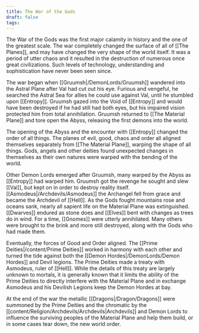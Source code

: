 ```yaml
---
title: The War of the Gods
draft: false
tags:
---
```

The War of the Gods was the first major calamity in history and the one of the greatest scale. The war completely changed the surface of all of [[The Planes]], and may have changed the very shape of the world itself. It was a period of utter chaos and it resulted in the destruction of numerous once great civilizations. Such levels of technology, understanding and sophistication have never been seen since. 

The war began when [[Gruumsh|/DemonLords/Gruumsh]] wandered into the Astral Plane after Val had cut out his eye. Furious and vengeful, he searched the Astral Sea for allies he could use against Val, until he stumbled upon [[Entropy]]. Gruumsh gazed into the Void of [[Entropy]] and would have been destroyed if he had still had both eyes, but his impaired vision protected him from total annihilation. Gruumsh returned to [[The Material Plane]] and tore open the Abyss, releasing the first demons into the world. 

The opening of the Abyss and the encounter with [[Entropy]] changed the order of all things. The planes of evil, good, chaos and order all aligned themselves separately from [[The Material Plane]], warping the shape of all things. Gods, angels and other deities found unexpected changes in themselves as their own natures were warped with the bending of the world. 

Other Demon Lords emerged after Gruumsh, many warped by the Abyss as [[Entropy]] had warped him. Gruumsh got the revenge he sought and slew [[Val]], but kept on in order to destroy reality itself. [[Asmodeus|/Archdevils/Asmodeus]] the Archangel fell from grace and became the Archdevil of [[Hell]]. As the Gods fought mountains rose and oceans sank, nearly all sapient life on the Material Plane was extinguished. [[Dwarves]] endured as stone does and [[Elves]] bent with changes as trees do in wind. For a time, [[Gnomes]] were utterly annihilated. Many others were brought to the brink and more still destroyed, along with the Gods who had made them. 

Eventually, the forces of Good and Order aligned. The [[Prime Deities|/content/Prime Deities]] worked in harmony with each other and turned the tide against both the [[Demon Hordes|/DemonLords/Demon Hordes]] and Devil legions. The Prime Deities made a treaty with Asmodeus, ruler of [[Hell]]. While the details of this treaty are largely unknown to mortals, it is generally known that it limits the ability of the Prime Deities to directly interfere with the Material Plane and in exchange Asmodeus and his Devilish Legions keep the Demon Hordes at bay. 

At the end of the war the metallic [[Dragons|/Dragon/Dragons]] were summoned by the Prime Deities and the chromatic by the [[content/Religion/Archdevils/Archdevils|Archdevils]] and Demon Lords to influence the surviving peoples of the Material Plane and help them build, or in some cases tear down, the new world order. 